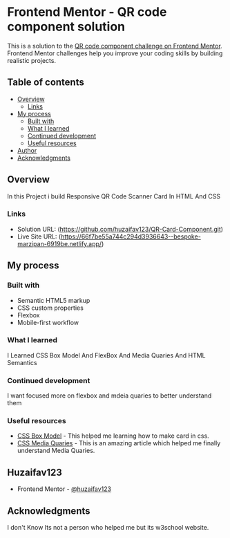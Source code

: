 # Frontend Mentor - QR code component solution

This is a solution to the [QR code component challenge on Frontend Mentor](https://www.frontendmentor.io/challenges/qr-code-component-iux_sIO_H). Frontend Mentor challenges help you improve your coding skills by building realistic projects. 

## Table of contents

- [Overview](#overview)
  - [Links](#links)
- [My process](#my-process)
  - [Built with](#built-with)
  - [What I learned](#what-i-learned)
  - [Continued development](#continued-development)
  - [Useful resources](#useful-resources)
- [Author](#author)
- [Acknowledgments](#acknowledgments)



## Overview
In this Project i build Responsive QR Code Scanner Card In HTML And CSS 
### Links

- Solution URL: (https://github.com/huzaifav123/QR-Card-Component.git)
- Live Site URL: (https://66f7be55a744c294d3936643--bespoke-marzipan-6919be.netlify.app/)

## My process

### Built with

- Semantic HTML5 markup
- CSS custom properties
- Flexbox
- Mobile-first workflow

### What I learned

I Learned CSS Box Model And FlexBox And Media Quaries And HTML Semantics

### Continued development

I want focused more on flexbox and mdeia quaries to better understand them

### Useful resources

- [CSS Box Model](https://www.w3schools.com/Css/css_boxmodel.asp) - This helped me learning how to make card in css.
- [CSS Media Quaries]([https://www.example.com](https://www.w3schools.com/css/css3_mediaqueries.asp)) - This is an amazing article which helped me finally understand Media Quaries.
## Huzaifav123
- Frontend Mentor - [@huzaifav123](https://www.frontendmentor.io/profile/huzaifav123)

## Acknowledgments

I don't Know Its not a person who helped me but its w3school website.
